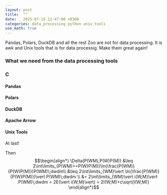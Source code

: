 ```yaml
---
layout: post
title:  ""
date:   2025-07-19 12:47:00 +0300
categories: data_processing python unix_tools
use_math: true
---
```


Pandas, Polars, DuckDB and all the rest Zoo are not for data processing. It is awk and Unix tools that is for data processig. Make them great again!

### What we need from the data processing tools


### C


#### Pandas

#### Polars

#### DuckDB

#### Apache Arrow

#### Unix Tools

At last!

Then
$$\begin{align*}
\Delta(P(WM),P(W)P(M)) &\leq 2\int\limits_{P(WM)>=P(W)P(M)}\ln(\frac{P(WM)}{P(W)P(M)})P(WM)\;dwdm\\
&\leq 2\int\limits_{WM}\vert \ln(\frac{P(WM)}{P(W)P(M)})\vert P(WM)\;dwdm \\ &= 2\int\limits_{WM}\vert i(W;M)\vert P(WM)\;dwdm = 2E(\vert i(W;M)\vert) = 2I(W;M)+c\sqrt{I(W;M)}
\end{align*}$$


